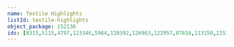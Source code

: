 ```yaml
---
name: Textile Highlights
listId: textile-highlights
object_package: 152136
ids: [8315,5115,4797,123346,5964,120392,126963,122957,87816,113150,2251,33831,62048,4170,717,782,119343]
---
```


